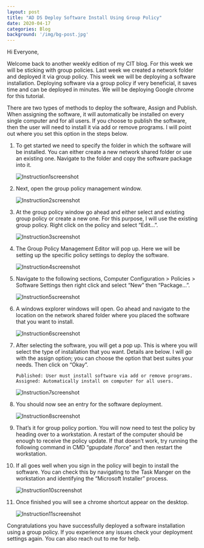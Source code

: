 ```yaml
---
layout: post
title: "AD DS Deploy Software Install Using Group Policy"
date: 2020-04-17
categories: Blog
background: '/img/bg-post.jpg'
---
```


Hi Everyone, 

Welcome back to another weekly edition of my CIT blog. For this week we will be sticking with group policies. 
Last week we created a network folder and deployed it via group policy. This week we will be deploying a software 
installation. Deploying software via a group policy if very beneficial, it saves time and can be deployed in 
minutes. We will be deploying Google chrome for this tutorial. 

There are two types of methods to deploy the software, Assign and Publish. When assigning the software, it will
automatically be installed on every single computer and for all users. If you choose to publish the software, 
then the user will need to install it via add or remove programs. I will point out where you set this option in 
the steps below.

1. To get started we need to specify the folder in which the software will be installed. You can either create a 
   new network shared folder or use an existing one. Navigate to the folder and copy the software package into it.
   
   ![Instruction1screenshot](/newblog/img/resources/2020-04-17-Post/1.jpg)

2. Next, open the group policy management window.

   ![Instruction2screenshot](/newblog/img/resources/2020-04-17-Post/2.jpg)

3. At the group policy window go ahead and either select and existing group policy or create a new one. For this 
   purpose, I will use the existing group policy. Right click on the policy and select “Edit…”.
   
   ![Instruction3screenshot](/newblog/img/resources/2020-04-17-Post/3.jpg)

4. The Group Policy Management Editor will pop up. Here we will be setting up the specific policy settings to 
   deploy the software.
   
   ![Instruction4screenshot](/newblog/img/resources/2020-04-17-Post/4.jpg)

5. Navigate to the following sections, Computer Configuration > Policies > Software Settings then right click and 
   select “New” then “Package…”.
   
   ![Instruction5screenshot](/newblog/img/resources/2020-04-17-Post/5.jpg)

6. A windows explorer windows will open. Go ahead and navigate to the location on the network shared folder where 
   you placed the software that you want to install.
   
   ![Instruction6screenshot](/newblog/img/resources/2020-04-17-Post/6.jpg)

7. After selecting the software, you will get a pop up. This is where you will select the type of installation that 
   you want. Details are below. I will go with the assign option; you can choose the option that best suites your 
   needs. Then click on “Okay”.

       Published: User must install software via add or remove programs.
       Assigned: Automatically install on computer for all users.
       
   ![Instruction7screenshot](/newblog/img/resources/2020-04-17-Post/7.jpg)

8. You should now see an entry for the software deployment. 

   ![Instruction8screenshot](/newblog/img/resources/2020-04-17-Post/8.jpg)

9. That’s it for group policy portion. You will now need to test the policy by heading over to a workstation. A 
   restart of the computer should be enough to receive the policy update. If that doesn’t work, try running the 
   following command in CMD “gpupdate /force” and then restart the workstation.

10. If all goes well when you sign in the policy will begin to install the software. You can check this by navigating 
    to the Task Manger on the workstation and identifying the “Microsoft Installer” process. 
    
    ![Instruction10screenshot](/newblog/img/resources/2020-04-17-Post/10.jpg)

11. Once finished you will see a chrome shortcut appear on the desktop.

    ![Instruction11screenshot](/newblog/img/resources/2020-04-17-Post/11.jpg)

Congratulations you have successfully deployed a software installation using a group policy. If you experience any 
issues check your deployment settings again. You can also reach out to me for help. 
